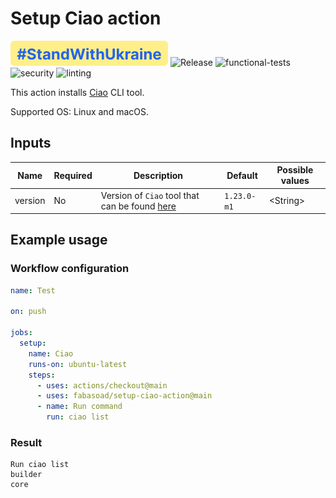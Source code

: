 # Setup Ciao action

[![Stand With Ukraine](https://raw.githubusercontent.com/vshymanskyy/StandWithUkraine/main/badges/StandWithUkraine.svg)](https://stand-with-ukraine.pp.ua)
![Release](https://img.shields.io/github/v/release/fabasoad/setup-ciao-action?include_prereleases)
![functional-tests](https://github.com/fabasoad/setup-ciao-action/actions/workflows/functional-tests.yml/badge.svg)
![security](https://github.com/fabasoad/setup-ciao-action/actions/workflows/security.yml/badge.svg)
![linting](https://github.com/fabasoad/setup-ciao-action/actions/workflows/linting.yml/badge.svg)

This action installs [Ciao](http://ciao-lang.org) CLI tool.

Supported OS: Linux and macOS.

## Inputs

<!-- prettier-ignore-start -->
| Name    | Required | Description                                                                                 | Default     | Possible values |
|---------|----------|---------------------------------------------------------------------------------------------|-------------|-----------------|
| version | No       | Version of `Ciao` tool that can be found [here](https://github.com/ciao-lang/ciao/releases) | `1.23.0-m1` | &lt;String&gt;  |
<!-- prettier-ignore-end -->

## Example usage

### Workflow configuration

```yaml
name: Test

on: push

jobs:
  setup:
    name: Ciao
    runs-on: ubuntu-latest
    steps:
      - uses: actions/checkout@main
      - uses: fabasoad/setup-ciao-action@main
      - name: Run command
        run: ciao list
```

### Result

```shell
Run ciao list
builder
core
```
